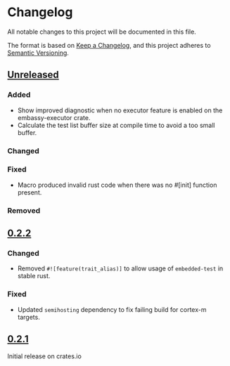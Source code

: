 # Changelog

All notable changes to this project will be documented in this file.

The format is based on [Keep a Changelog](https://keepachangelog.com/en/1.0.0/),
and this project adheres to [Semantic Versioning](https://semver.org/spec/v2.0.0.html).
## [Unreleased]
### Added
- Show improved diagnostic when no executor feature is enabled on the embassy-executor crate.
- Calculate the test list buffer size at compile time to avoid a too small buffer.

### Changed

### Fixed
- Macro produced invalid rust code when there was no #[init] function present.

### Removed

## [0.2.2]

### Changed
- Removed `#![feature(trait_alias)]` to allow usage of `embedded-test` in stable rust.

### Fixed
- Updated `semihosting` dependency to fix failing build for cortex-m targets.

## [0.2.1]
Initial release on crates.io

[unreleased]: https://github.com/probe-rs/embedded-test/compare/v0.2.2...master
[0.2.2]: https://github.com/probe-rs/embedded-test/releases/tag/v0.2.2
[0.2.1]: https://github.com/probe-rs/embedded-test/releases/tag/v0.2.1
